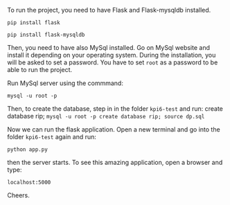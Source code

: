 To run the project, you need to have Flask and Flask-mysqldb installed. 

`pip install flask`

`pip install flask-mysqldb`

Then, you need to have also MySql installed. Go on MySql website and install it depending on your operating system. During the installation, you will be asked to set a password. You have to set `root` as a password to be able to run the project.

Run MySql server using the commmand:

`mysql -u root -p`

Then, to create the database, step in in the folder `kpi6-test` and run: create database rip; 
`mysql -u root -p
 create database rip;
source dp.sql`

Now we can run the flask application. Open a new terminal and go into the folder `kpi6-test` again and run:

`python app.py`

then the server starts. To see this amazing application, open a browser and type:

`localhost:5000`

Cheers.



